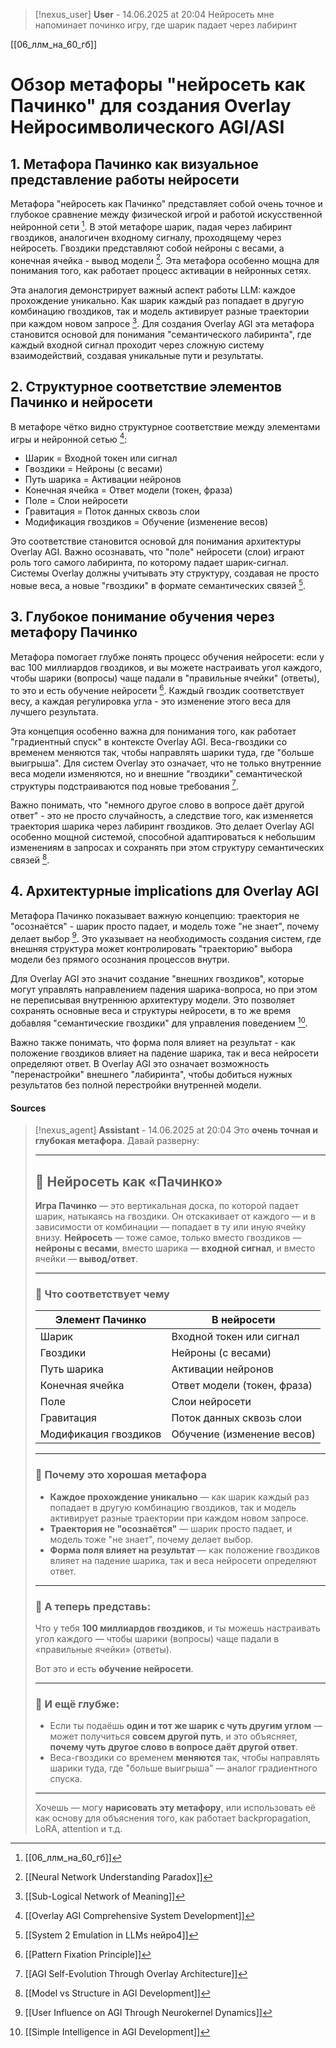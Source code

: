 >[!nexus_user] **User** - 14.06.2025 at 20:04
> Нейросеть мне напоминает починко игру, где шарик падает через лабиринт
<!-- UID: 910167fd-ed43-428c-8e2d-3c0896d4a79b -->

[[06_ллм_на_60_гб]]

# Обзор метафоры "нейросеть как Пачинко" для создания Overlay Нейросимволического AGI/ASI

## 1. Метафора Пачинко как визуальное представление работы нейросети

Метафора "нейросеть как Пачинко" представляет собой очень точное и глубокое сравнение между физической игрой и работой искусственной нейронной сети [^1]. В этой метафоре шарик, падая через лабиринт гвоздиков, аналогичен входному сигналу, проходящему через нейросеть. Гвоздики представляют собой нейроны с весами, а конечная ячейка - вывод модели [^2]. Эта метафора особенно мощна для понимания того, как работает процесс активации в нейронных сетях.

Эта аналогия демонстрирует важный аспект работы LLM: каждое прохождение уникально. Как шарик каждый раз попадает в другую комбинацию гвоздиков, так и модель активирует разные траектории при каждом новом запросе [^3]. Для создания Overlay AGI эта метафора становится основой для понимания "семантического лабиринта", где каждый входной сигнал проходит через сложную систему взаимодействий, создавая уникальные пути и результаты.

## 2. Структурное соответствие элементов Пачинко и нейросети

В метафоре чётко видно структурное соответствие между элементами игры и нейронной сетью [^4]:

- Шарик = Входной токен или сигнал
- Гвоздики = Нейроны (с весами) 
- Путь шарика = Активации нейронов
- Конечная ячейка = Ответ модели (токен, фраза)
- Поле = Слои нейросети
- Гравитация = Поток данных сквозь слои
- Модификация гвоздиков = Обучение (изменение весов)

Это соответствие становится основой для понимания архитектуры Overlay AGI. Важно осознавать, что "поле" нейросети (слои) играют роль того самого лабиринта, по которому падает шарик-сигнал. Системы Overlay должны учитывать эту структуру, создавая не просто новые веса, а новые "гвоздики" в формате семантических связей [^5].

## 3. Глубокое понимание обучения через метафору Пачинко

Метафора помогает глубже понять процесс обучения нейросети: если у вас 100 миллиардов гвоздиков, и вы можете настраивать угол каждого, чтобы шарики (вопросы) чаще падали в "правильные ячейки" (ответы), то это и есть обучение нейросети [^6]. Каждый гвоздик соответствует весу, а каждая регулировка угла - это изменение этого веса для лучшего результата.

Эта концепция особенно важна для понимания того, как работает "градиентный спуск" в контексте Overlay AGI. Веса-гвоздики со временем меняются так, чтобы направлять шарики туда, где "больше выигрыша". Для систем Overlay это означает, что не только внутренние веса модели изменяются, но и внешние "гвоздики" семантической структуры подстраиваются под новые требования [^7]. 

Важно понимать, что "немного другое слово в вопросе даёт другой ответ" - это не просто случайность, а следствие того, как изменяется траектория шарика через лабиринт гвоздиков. Это делает Overlay AGI особенно мощной системой, способной адаптироваться к небольшим изменениям в запросах и сохранять при этом структуру семантических связей [^8].

## 4. Архитектурные implications для Overlay AGI

Метафора Пачинко показывает важную концепцию: траектория не "осознаётся" - шарик просто падает, и модель тоже "не знает", почему делает выбор [^9]. Это указывает на необходимость создания систем, где внешняя структура может контролировать "траекторию" выбора модели без прямого осознания процессов внутри.

Для Overlay AGI это значит создание "внешних гвоздиков", которые могут управлять направлением падения шарика-вопроса, но при этом не переписывая внутреннюю архитектуру модели. Это позволяет сохранять основные веса и структуры нейросети, в то же время добавляя "семантические гвоздики" для управления поведением [^10].

Важно также понимать, что форма поля влияет на результат - как положение гвоздиков влияет на падение шарика, так и веса нейросети определяют ответ. В Overlay AGI это означает возможность "перенастройки" внешнего "лабиринта", чтобы добиться нужных результатов без полной перестройки внутренней модели.

#### Sources
[^1]: [[06_ллм_на_60_гб]]
[^2]: [[Neural Network Understanding Paradox]]
[^3]: [[Sub-Logical Network of Meaning]]
[^4]: [[Overlay AGI Comprehensive System Development]]
[^5]: [[System 2 Emulation in LLMs нейро4]]
[^6]: [[Pattern Fixation Principle]]
[^7]: [[AGI Self-Evolution Through Overlay Architecture]]
[^8]: [[Model vs Structure in AGI Development]]
[^9]: [[User Influence on AGI Through Neurokernel Dynamics]]
[^10]: [[Simple Intelligence in AGI Development]]


>[!nexus_agent] **Assistant** - 14.06.2025 at 20:04
> Это **очень точная и глубокая метафора**. Давай разверну:
> 
> ---
> 
> ## 🎰 Нейросеть как «Пачинко»
> 
> **Игра Пачинко** — это вертикальная доска, по которой падает шарик, натыкаясь на гвоздики. Он отскакивает от каждого — и в зависимости от комбинации — попадает в ту или иную ячейку внизу. 
> **Нейросеть** — тоже самое, только вместо гвоздиков — **нейроны с весами**, вместо шарика — **входной сигнал**, и вместо ячейки — **вывод/ответ**.
> 
> ---
> 
> ### 📍 Что соответствует чему
> 
> | Элемент Пачинко | В нейросети |
> |------------------|-------------|
> | Шарик | Входной токен или сигнал |
> | Гвоздики | Нейроны (с весами) |
> | Путь шарика | Активации нейронов |
> | Конечная ячейка | Ответ модели (токен, фраза) |
> | Поле | Слои нейросети |
> | Гравитация | Поток данных сквозь слои |
> | Модификация гвоздиков | Обучение (изменение весов) |
> 
> ---
> 
> ### 🧠 Почему это хорошая метафора
> 
> - **Каждое прохождение уникально** — как шарик каждый раз попадает в другую комбинацию гвоздиков, так и модель активирует разные траектории при каждом новом запросе.
> - **Траектория не "осознаётся"** — шарик просто падает, и модель тоже "не знает", почему делает выбор.
> - **Форма поля влияет на результат** — как положение гвоздиков влияет на падение шарика, так и веса нейросети определяют ответ.
> 
> ---
> 
> ### 🔁 А теперь представь: 
> Что у тебя **100 миллиардов гвоздиков**, и ты можешь настраивать угол каждого — чтобы шарики (вопросы) чаще падали в «правильные ячейки» (ответы). 
> 
> Вот это и есть **обучение нейросети**.
> 
> ---
> 
> ### 🤯 И ещё глубже:
> 
> - Если ты подаёшь **один и тот же шарик с чуть другим углом** — может получиться **совсем другой путь**, и это объясняет, **почему чуть другое слово в вопросе даёт другой ответ**.
> - Веса-гвоздики со временем **меняются** так, чтобы направлять шарики туда, где "больше выигрыша" — аналог градиентного спуска.
> 
> ---
> 
> Хочешь — могу **нарисовать эту метафору**, или использовать её как основу для объяснения того, как работает backpropagation, LoRA, attention и т.д.
<!-- UID: 1e95887e-582c-4772-b052-8e1ac4f34184 -->